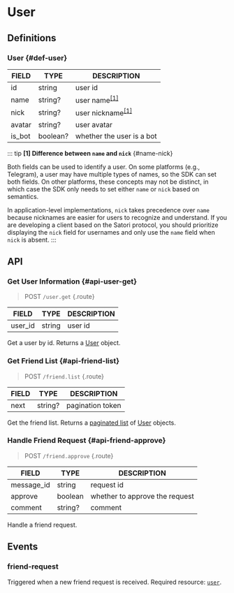 # User

## Definitions

### User {#def-user}

| FIELD | TYPE | DESCRIPTION |
| --- | --- | --- |
| id | string | user id |
| name | string? | user name<sup>[[1]](#name-nick)</sup> |
| nick | string? | user nickname<sup>[[1]](#name-nick)</sup> |
| avatar | string? | user avatar |
| is_bot | boolean? | whether the user is a bot |

::: tip
**[1] Difference between `name` and `nick`** {#name-nick}

Both fields can be used to identify a user. On some platforms (e.g., Telegram), a user may have multiple types of names, so the SDK can set both fields. On other platforms, these concepts may not be distinct, in which case the SDK only needs to set either `name` or `nick` based on semantics.

In application-level implementations, `nick` takes precedence over `name` because nicknames are easier for users to recognize and understand. If you are developing a client based on the Satori protocol, you should prioritize displaying the `nick` field for usernames and only use the `name` field when `nick` is absent.
:::

## API

### Get User Information {#api-user-get}

> <badge>POST</badge> `/user.get` {.route}

| FIELD | TYPE | DESCRIPTION |
| --- | --- | --- |
| user_id | string | user id |

Get a user by id. Returns a [User](#def-user) object.

### Get Friend List {#api-friend-list}

> <badge>POST</badge> `/friend.list` {.route}

| FIELD | TYPE | DESCRIPTION |
| --- | --- | --- |
| next | string? | pagination token |

Get the friend list. Returns a [paginated list](../protocol/api.md#list) of [User](#def-user) objects.

### Handle Friend Request {#api-friend-approve}

> <badge>POST</badge> `/friend.approve` {.route}

| FIELD | TYPE | DESCRIPTION |
| --- | --- | --- |
| message_id | string | request id |
| approve | boolean | whether to approve the request |
| comment | string? | comment |

Handle a friend request.

## Events

### friend-request

Triggered when a new friend request is received. Required resource: [`user`](#def-user).
